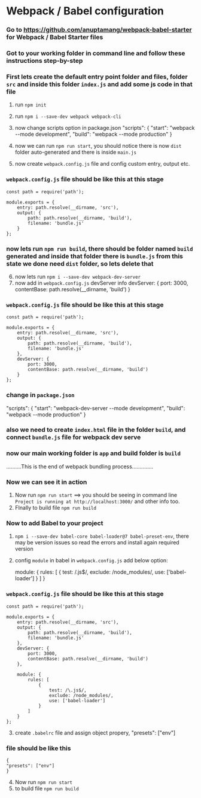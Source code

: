 # Webpack / Babel configuration

### Go to https://github.com/anuptamang/webpack-babel-starter for Webpack / Babel Starter files

### Got to your working folder in command line and follow these instructions step-by-step

### First lets create the default entry point folder and files, folder `src` and inside this folder `index.js` and add some js code in that file

1. run `npm init`
2. run `npm i --save-dev webpack webpack-cli`
3. now change scripts option in package.json
   "scripts": {
   "start": "webpack --mode development",
   "build": "webpack --mode production"
   }

4. now we can run `npm run start`, you should notice there is now `dist` folder auto-generated and there is inside `main.js`

5. now create `webpack.config.js` file and config custom entry, output etc.

### `webpack.config.js` file should be like this at this stage

    const path = require('path');

    module.exports = {
        entry: path.resolve(__dirname, 'src'),
        output: {
            path: path.resolve(__dirname, 'build'),
            filename: 'bundle.js'
        }
    };

### now lets run `npm run build`, there should be folder named `build` generated and inside that folder there is `bundle.js` from this state we done need `dist` folder, so lets delete that

6. now lets run `npm i --save-dev webpack-dev-server`
7. now add in `webpack.config.js` devServer info
   devServer: {
   port: 3000,
   contentBase: path.resolve(\_\_dirname, 'build')
   }

### `webpack.config.js` file should be like this at this stage

    const path = require('path');

    module.exports = {
        entry: path.resolve(__dirname, 'src'),
        output: {
            path: path.resolve(__dirname, 'build'),
            filename: 'bundle.js'
        },
        devServer: {
            port: 3000,
            contentBase: path.resolve(__dirname, 'build')
        }
    };

### change in `package.json`

"scripts": {
"start": "webpack-dev-server --mode development",
"build": "webpack --mode production"
}

### also we need to create `index.html` file in the folder `build`, and connect `bundle.js` file for webpack dev serve

### now our main working folder is `app` and build folder is `build`

..........This is the end of webpack bundling process..............

### Now we can see it in action

1. Now run `npm run start` ==> you should be seeing in command line `Project is running at http://localhost:3000/` and other info too.
2. FInally to build file `npm run build`

### Now to add Babel to your project

1. `npm i --save-dev babel-core babel-loader@7 babel-preset-env`, there may be version issues so read the errors and install again required version
2. config `module` in babel in `webpack.config.js` add below option:

   module: {
   rules: [
   {
   test: /\.js\$/,
   exclude: /node_modules/,
   use: ['babel-loader']
   }
   ]
   }

### `webpack.config.js` file should be like this at this stage

    const path = require('path');

    module.exports = {
        entry: path.resolve(__dirname, 'src'),
        output: {
            path: path.resolve(__dirname, 'build'),
            filename: 'bundle.js'
        },
        devServer: {
            port: 3000,
            contentBase: path.resolve(__dirname, 'build')
        },

        module: {
            rules: [
                {
                    test: /\.js$/,
                    exclude: /node_modules/,
                    use: ['babel-loader']
                }
            ]
        }
    };

3. create `.babelrc` file and assign object propery, "presets": ["env"]

### file should be like this

    {
    "presets": ["env"]
    }

4. Now run `npm run start`
5. to build file `npm run build`
